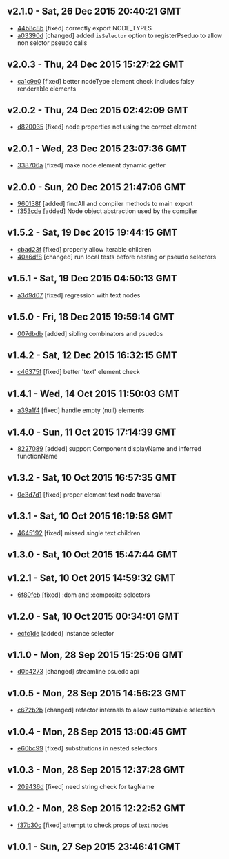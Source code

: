 v2.1.0 - Sat, 26 Dec 2015 20:40:21 GMT
--------------------------------------

- [44b8c8b](../../commit/44b8c8b) [fixed] correctly export NODE_TYPES
- [a03390d](../../commit/a03390d) [changed] added `isSelector` option to registerPseduo to allow non selctor pseudo calls



v2.0.3 - Thu, 24 Dec 2015 15:27:22 GMT
--------------------------------------

- [ca1c9e0](../../commit/ca1c9e0) [fixed] better nodeType element check includes falsy renderable elements



v2.0.2 - Thu, 24 Dec 2015 02:42:09 GMT
--------------------------------------

- [d820035](../../commit/d820035) [fixed] node properties not using the correct element



v2.0.1 - Wed, 23 Dec 2015 23:07:36 GMT
--------------------------------------

- [338706a](../../commit/338706a) [fixed] make node.element dynamic getter



v2.0.0 - Sun, 20 Dec 2015 21:47:06 GMT
--------------------------------------

- [960138f](../../commit/960138f) [added] findAll and compiler methods to main export
- [f353cde](../../commit/f353cde) [added] Node object abstraction used by the compiler



v1.5.2 - Sat, 19 Dec 2015 19:44:15 GMT
--------------------------------------

- [cbad23f](../../commit/cbad23f) [fixed] properly allow iterable children
- [40a6df8](../../commit/40a6df8) [changed] run local tests before nesting or pseudo selectors



v1.5.1 - Sat, 19 Dec 2015 04:50:13 GMT
--------------------------------------

- [a3d9d07](../../commit/a3d9d07) [fixed] regression with text nodes



v1.5.0 - Fri, 18 Dec 2015 19:59:14 GMT
--------------------------------------

- [007dbdb](../../commit/007dbdb) [added] sibling combinators and psuedos



v1.4.2 - Sat, 12 Dec 2015 16:32:15 GMT
--------------------------------------

- [c46375f](../../commit/c46375f) [fixed] better 'text' element check



v1.4.1 - Wed, 14 Oct 2015 11:50:03 GMT
--------------------------------------

- [a39a1f4](../../commit/a39a1f4) [fixed] handle empty (null) elements



v1.4.0 - Sun, 11 Oct 2015 17:14:39 GMT
--------------------------------------

- [8227089](../../commit/8227089) [added] support Component displayName and inferred functionName



v1.3.2 - Sat, 10 Oct 2015 16:57:35 GMT
--------------------------------------

- [0e3d7d1](../../commit/0e3d7d1) [fixed] proper element text node traversal



v1.3.1 - Sat, 10 Oct 2015 16:19:58 GMT
--------------------------------------

- [4645192](../../commit/4645192) [fixed] missed single text children



v1.3.0 - Sat, 10 Oct 2015 15:47:44 GMT
--------------------------------------





v1.2.1 - Sat, 10 Oct 2015 14:59:32 GMT
--------------------------------------

- [6f80feb](../../commit/6f80feb) [fixed] :dom and :composite selectors



v1.2.0 - Sat, 10 Oct 2015 00:34:01 GMT
--------------------------------------

- [ecfc1de](../../commit/ecfc1de) [added] instance selector



v1.1.0 - Mon, 28 Sep 2015 15:25:06 GMT
--------------------------------------

- [d0b4273](../../commit/d0b4273) [changed] streamline psuedo api



v1.0.5 - Mon, 28 Sep 2015 14:56:23 GMT
--------------------------------------

- [c672b2b](../../commit/c672b2b) [changed] refactor internals to allow customizable selection



v1.0.4 - Mon, 28 Sep 2015 13:00:45 GMT
--------------------------------------

- [e60bc99](../../commit/e60bc99) [fixed] substitutions in nested selectors



v1.0.3 - Mon, 28 Sep 2015 12:37:28 GMT
--------------------------------------

- [209436d](../../commit/209436d) [fixed] need string check for tagName



v1.0.2 - Mon, 28 Sep 2015 12:22:52 GMT
--------------------------------------

- [f37b30c](../../commit/f37b30c) [fixed] attempt to check props of text nodes



v1.0.1 - Sun, 27 Sep 2015 23:46:41 GMT
--------------------------------------





